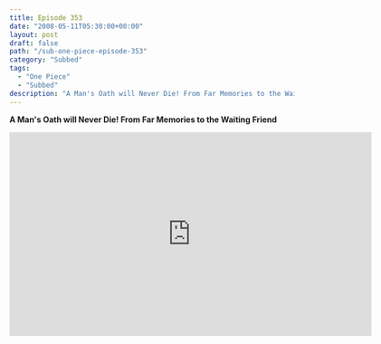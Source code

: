 ```yaml
---
title: Episode 353
date: "2008-05-11T05:30:00+00:00"
layout: post
draft: false
path: "/sub-one-piece-episode-353"
category: "Subbed"
tags:
  - "One Piece"
  - "Subbed"
description: "A Man's Oath will Never Die! From Far Memories to the Waiting Friend"
---
```


**A Man's Oath will Never Die! From Far Memories to the Waiting Friend**

<iframe width="640" height="360" src="https://www.rapidvideo.com/e/FXV0IZ3NSU" frameborder="0" marginwidth=0 marginheight=0 scrolling=no allowfullscreen></iframe>

